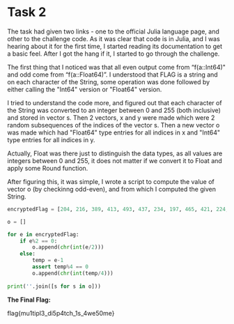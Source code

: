 # Task 2

The task had given two links - one to the official Julia language page, and other to the challenge code. As it was clear that code is in Julia, and I was hearing about it for the first time, I started reading its documentation to get a basic feel.
After I got the hang if it, I started to go through the challenge.

The first thing that I noticed was that all even output come from “f(a::Int64)" and odd come from “f(a::Float64)”. 
I understood that FLAG is a string and on each character of the String, some operation was done followed by either calling the "Int64" version or "Float64" version.

I tried to understand the code more, and figured out that each character of the String was converted to an integer between 0 and 255 (both inclusive) and stored in vector s. 
Then 2 vectors, x and y were made which were 2 random subsequences of the indices of the vector s. 
Then a new vector o was made which had "Float64" type entries for all indices in x and "Int64" type entries for all indices in y.

Actually, Float was there just to distinguish the data types, as all values are integers between 0 and 255, it does not matter if we convert it to Float and apply some Round function.

After figuring this, it was simple, I wrote a script to compute the value of vector o (by checkinng odd-even), and from which I computed the given String.

```python
encryptedFlag = [204, 216, 389, 413, 493, 437, 234, 197, 465, 421, 224, 433, 205, 381, 401, 421, 213, 449, 209, 232, 198, 208, 381, 98, 461, 190, 209, 477, 202, 213, 193, 437, 405, 250]

o = []

for e in encryptedFlag:
    if e%2 == 0:
        o.append(chr(int(e/2)))    
    else:
        temp = e-1
        assert temp%4 == 0
        o.append(chr(int(temp/4)))
        
print(''.join([s for s in o]))

```

**The Final Flag:**

flag{mu1tipl3_di5p4tch_1s_4we50me}
